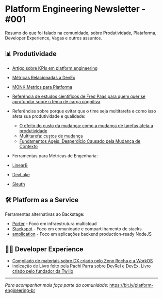 # Platform Engineering Newsletter - #001

Resumo do que foi falado na comunidade, sobre Produtividade, Plataforma, Developer Experience, Vagas e outros assuntos.

## 📊 Produtividade

- [Artigo sobre KPIs em platform engineering](https://medium.com/wise-engineering/platform-engineering-kpis-6a3215f0ee140)
- [Métricas Relacionadas a DevEx](https://octopus.com/devops/metrics/devex-metrics/)
- [MONK Metrics para Platforma](https://octopus.com/devops/metrics/monk-metrics/)
- [Referência de estudos cientificos de Fred Paas para quem quer se aprofundar sobre o tema de carga cognitiva](https://scholar.google.com/citations?user=S0no7b4AAAAJ&hl=en)
- Referências sobre porque evitar que o time seja multitarefa e como isso afeta sua produtividade e qualidade:
  - [O efeito do custo da mudança: como a mudança de tarefas afeta a produtividade](https://able.ac/blog/switch-cost-effect/)
  - [Multitarefa: custos de mudança](https://www.apa.org/topics/research/multitasking)
  - [Fundamentos Ágeis: Desperdício Causado pela Mudança de Contexto](https://approachperfect.com/agile-training/agile-fundamentals-waste-caused-by-context-switching/)

- Ferramentas para Métricas de Engenharia:
 - [LinearB](https://linearb.io/)
 - [DevLake](https://devlake.apache.org)
 - [Sleuth](https://www.sleuth.io/)

## 🛠️ Platform as a Service

Ferramentas alternativas ao Backstage:

- [Porter](https://www.porter.run/) - Foco em infraestrutura multicloud
- [Stackspot](https://www.stackspot.com/en/) - Foco em comunidade e compartilhamento de stacks
- [amplication](https://amplication.com/) - Foco em aplicações backend production-ready NodeJS


## 👨‍💻 Developer Experience

- [Compilado de materiais sobre DX criado pelo Zeno Rocha e a WorkOS](https://github.com/workos/awesome-developer-experience)
- [Indicação de Livro feito pela Pachi Parra sobre DevRel e DevEx, Livro criado pelo fundador da Twilio](https://www.amazon.com.br/Ask-Your-Developer-Software-Developers-ebook/dp/B08425FV7S)

---

*Para acompanhar mais faça parte da comunidade:*
https://bit.ly/platform-engineering-br
